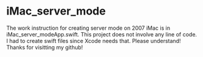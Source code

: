 # iMac_server_mode
The work instruction for creating server mode on 2007 iMac is in iMac_server_modeApp.swift. This project does not involve any line of code. I had to create swift files since Xcode needs that. Please understand! Thanks for visitting my github!
